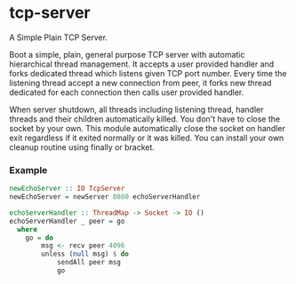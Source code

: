 # tcp-server
A Simple Plain TCP Server.

Boot a simple, plain, general purpose TCP server with automatic hierarchical thread management.
It accepts a user provided handler and forks dedicated thread which listens given TCP port number.
Every time the listening thread accept a new connection from peer, it forks new thread dedicated for
each connection then calls user provided handler.

When server shutdown, all threads including listening thread, handler threads and their children
automatically killed.  You don't have to close the socket by your own.  This module automatically
close the socket on handler exit regardless if it exited normally or it was killed.
You can install your own cleanup routine using finally or bracket.


### Example

```haskell
newEchoServer :: IO TcpServer
newEchoServer = newServer 8080 echoServerHandler

echoServerHandler :: ThreadMap -> Socket -> IO ()
echoServerHandler _ peer = go
  where
    go = do
        msg <- recv peer 4096
        unless (null msg) $ do
            sendAll peer msg
            go
```

